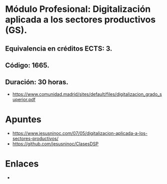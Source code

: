 # Módulo Profesional: Digitalización aplicada a los sectores productivos (GS).
## Equivalencia en créditos ECTS: 3.
## Código: 1665.
## Duración: 30 horas.
* https://www.comunidad.madrid/sites/default/files/digitalizacion_grado_superior.pdf

# Apuntes
* https://www.jesusninoc.com/07/05/digitalizacion-aplicada-a-los-sectores-productivos/
* https://github.com/jesusninoc/ClasesDSP

# Enlaces
* 
